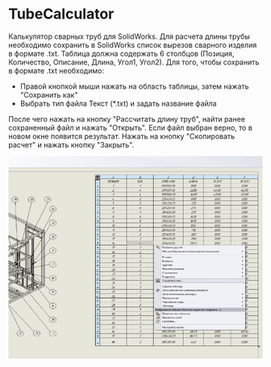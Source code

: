 # TubeCalculator
Калькулятор сварных труб для SolidWorks.
Для расчета длины трубы необходимо сохранить в SolidWorks список вырезов сварного изделия в формате .txt.
Таблица должна содержать 6 столбцов (Позиция, Количество, Описание, Длина, Угол1, Угол2).
Для того, чтобы сохранить в формате .txt необходимо:
- Правой кнопкой мыши нажать на область таблицы, затем нажать "Сохранить как"
- Выбрать тип файла Текст (*.txt) и задать название файла

После чего нажать на кнопку "Рассчитать длину труб", найти ранее сохраненный файл и нажать "Открыть".
Если файл выбран верно, то в новом окне появится результат.
Нажать на кнопку "Скопировать расчет" и нажать кнопку "Закрыть".

![til](https://github.com/stepanowich/TubeCalculator/blob/master/FAQ.gif)
